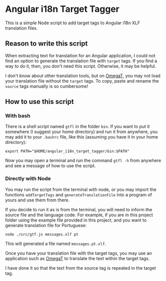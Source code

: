 # Angular i18n Target Tagger

This is a simple Node script to add target tags to Angular i18n XLF translation files.

## Reason to write this script

When extracting text for translation for an Angular application, I could not find an option to generate the translation file with `target` tags. If you find a way to do it, then, you don't need this script. Otherwise, it may be helpful. 

I don't know about other translation tools, but on [OmegaT](https://omegat.org/), you may not load your translation file without the `target` tags. To copy, paste and rename the `source` tags manually is so cumbersome!

## How to use this script

### With bash

There is a shell script named `gtfl` in the folder `bin`. If you want to put it somewhere (I suggest your home directory) and run it from anywhere, you may add it to your `.bashrc` file, like this (assuming you have it in your home directory):

`export PATH="$HOME/angular_i18n_target_tagger/bin:$PATH"`

Now you may open a terminal and run the command `gtfl -h` from anywhere and see a message of how to use the script.

### Directly with Node

You may run the script from the terminal with node, or you may import the functions `addTargetTags` and `generateTranslationFile` into a program of yours and use them from there.

If you decide to run it as is from the terminal, you will need to inform the source file and the language code. For example, if you are in this project folder using the example file provided in this project, and you want to generate translation file for Portuguese:

`node ./src/gtf.js messages.xlf pt`

This will generated a file named `messages.pt.xlf`.

Once you have your translation file with the target tags, you may use an application such as [OmegaT](https://omegat.org/) to translate the text within the target tags.

I have done it so that the text from the source tag is repeated in the target tag.